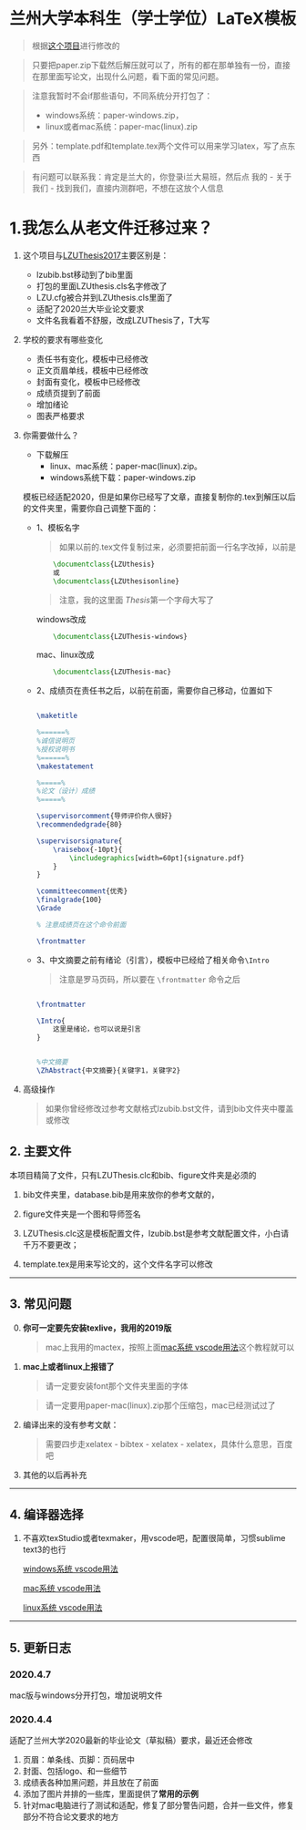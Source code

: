 # 兰州大学本科生（学士学位）LaTeX模板

> 根据[这个项目](https://github.com/suchot/LZUThesis2017)进行修改的

> 只要把paper.zip下载然后解压就可以了，所有的都在那单独有一份，直接在那里面写论文，出现什么问题，看下面的常见问题。

> 注意我暂时不会if那些语句，不同系统分开打包了：
> - windows系统：paper-windows.zip，
> - linux或者mac系统：paper-mac(linux).zip

> 另外：template.pdf和template.tex两个文件可以用来学习latex，写了点东西

> 有问题可以联系我：肯定是兰大的，你登录i兰大易班，然后点 我的 - 关于我们 - 找到我们，直接内测群吧，不想在这放个人信息

# 1.我怎么从老文件迁移过来？

1. 这个项目与[LZUThesis2017](https://github.com/suchot/LZUThesis2017)主要区别是：
   
    - lzubib.bst移动到了bib里面
    - 打包的里面LZUthesis.cls名字修改了
    - LZU.cfg被合并到LZUthesis.cls里面了
    - 适配了2020兰大毕业论文要求
    - 文件名我看着不舒服，改成LZUThesis了，T大写

2. 学校的要求有哪些变化

    - 责任书有变化，模板中已经修改
    - 正文页眉单线，模板中已经修改
    - 封面有变化，模板中已经修改
    - 成绩页提到了前面
    - 增加绪论
    - 图表严格要求

3. 你需要做什么？
    - 下载解压 
        * linux、mac系统：paper-mac(linux).zip。
        * windows系统下载：paper-windows.zip

    模板已经适配2020，但是如果你已经写了文章，直接复制你的.tex到解压以后的文件夹里，需要你自己调整下面的：

    - 1、模板名字
        > 如果以前的.tex文件复制过来，必须要把前面一行名字改掉，以前是

        ```tex 
            \documentclass{LZUthesis}
            或
            \documentclass{LZUthesisonline}
        ```

        > 注意，我的这里面 *Thesis*第一个字母大写了

        windows改成
        ```tex 
            \documentclass{LZUThesis-windows} 
        ```
        mac、linux改成

        ```tex 
            \documentclass{LZUThesis-mac} 
        ```
    - 2、成绩页在责任书之后，以前在前面，需要你自己移动，位置如下
        ```tex

        \maketitle

        %======%
        %诚信说明页
        %授权说明书
        %======%
        \makestatement

        %=====%
        %论文（设计）成绩
        %=====%

        \supervisorcomment{导师评价你人很好}
        \recommendedgrade{80}

        \supervisorsignature{
            \raisebox{-10pt}{
                \includegraphics[width=60pt]{signature.pdf}
            }
        }

        \committeecomment{优秀}
        \finalgrade{100}
        \Grade

        % 注意成绩页在这个命令前面

        \frontmatter

        ```

    - 3、中文摘要之前有绪论（引言），模板中已经给了相关命令`\Intro`
        > 注意是罗马页码，所以要在 `\frontmatter` 命令之后
        ```tex

        \frontmatter

        \Intro{
            这里是绪论，也可以说是引言
        }


        %中文摘要
        \ZhAbstract{中文摘要}{关键字1，关键字2}

        ```

4. 高级操作
   
    > 如果你曾经修改过参考文献格式lzubib.bst文件，请到bib文件夹中覆盖或修改



## 2. 主要文件

本项目精简了文件，只有LZUThesis.clc和bib、figure文件夹是必须的


1. bib文件夹里，database.bib是用来放你的参考文献的，

2. figure文件夹是一个图和导师签名

2. LZUThesis.clc这是模板配置文件，lzubib.bst是参考文献配置文件，小白请千万不要更改；

3. template.tex是用来写论文的，这个文件名字可以修改

-------------

## 3. 常见问题

0. **你可一定要先安装texlive，我用的2019版**
   
   > mac上我用的mactex，按照上面[mac系统 vscode用法](https://www.jianshu.com/p/c09b3409317f)这个教程就可以

1. **mac上或者linux上报错了**
   
    > 请一定要安装font那个文件夹里面的字体

    > 请一定要用paper-mac(linux).zip那个压缩包，mac已经测试过了
    
2. 编译出来的没有参考文献：
    
    > 需要四步走xelatex - bibtex - xelatex - xelatex，具体什么意思，百度吧

3. 其他的以后再补充

--------

## 4. 编译器选择

1. 不喜欢texStudio或者texmaker，用vscode吧，配置很简单，习惯sublime text3的也行

    [windows系统 vscode用法](https://zhuanlan.zhihu.com/p/38178015)

    [mac系统 vscode用法](https://www.jianshu.com/p/c09b3409317f)

    [linux系统 vscode用法](https://www.jianshu.com/p/c09b3409317f)

-------
## 5. 更新日志


### 2020.4.7

mac版与windows分开打包，增加说明文件

### 2020.4.4 

适配了兰州大学2020最新的毕业论文（草拟稿）要求，最近还会修改

1. 页眉：单条线、页脚：页码居中
2. 封面、包括logo、和一些细节
3. 成绩表各种加黑问题，并且放在了前面
4. 添加了图片并排的一些库，里面提供了**常用的示例**
5. 针对mac电脑进行了测试和适配，修复了部分警告问题，合并一些文件，修复部分不符合论文要求的地方
